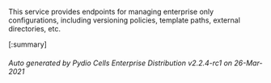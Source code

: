 






This service provides endpoints for managing enterprise only configurations, including versioning policies, template paths, external directories, etc.

[:summary]

###### Auto generated by Pydio Cells Enterprise Distribution v2.2.4-rc1 on 26-Mar-2021
